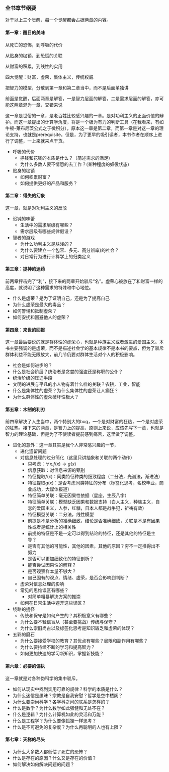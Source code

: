 ### 全书章节纲要

对于以上三个觉醒，每一个觉醒都会占据两章的内容。

#### 第一章：醒目的美味

从死亡的恐怖，到呼吸的代价

从贴身的枷锁，到恐慌的关联

从财富的积累，到线性的实用

四大觉醒：财富，虚荣，集体主义，传统权威

把智力的模型，分散到第一章和第二章当中，而不是后面单独讲

前面是觉醒，后面两章是解答，一是智力层面的解答，二是需求层面的解答，亦可能这两章混为一章，交错来说

这一章是世俗的一章，是老百姓比较感兴趣的一章。是对功利主义的正面价值的辩护。而这一章提出的计算学角度，将是一个极为有力的判断工具（在我看来，有如牛顿-莱布尼茨公式之于微积分），原本这一章是第二章，而第一章是对这一章的理论支持，也就是prerequisite。但是，为了更早的吸引读者，本书作者在顺序上进行了调整，一上来就来点干货。

- 呼吸的代价  
    - 挣钱和花钱的本质是什么？（简述需求的满足）
    - 为什么多数人要不情愿的去工作？(某种程度的奴役状态)
- 贴身的枷锁
    - 如何积累财富？
    - 如何提供更好的产品和服务？


#### 第二章：得失的幻象

这一章，就是对功利主义的反驳

- 迟钝的味蕾
    - 生活中的需求层级有哪些？
    - 需求层级有哪些规律假设？
- 智者的游戏
    - 为什么功利主义是肤浅的？
    - 为什么要建立一个包容、多元、高分辨率}的社会？
    - 对日常行为进行计算学上的归类定义

#### 第三章：提神的迷药

前两章抨击完了“利”，接下来的两章开始驳斥“名”。虚荣心被放在了和财富一样的高度，就说明了这种需求的特殊和中心地位。

- 什么是虚荣？是为了证明自己，还是为了提高自己
- 为什么虚荣是最大的毒品？
- 如何警惕和抵制虚荣？
- 如何安抚和回避他人的虚荣？


#### 第四章：来世的回报

这一章最后要说的就是群体性的虚荣心，也就是种族主义或者激进的爱国主义。本书主要强调的是虚荣，而不是描述社会学的基本规律不是本书的要点，但为了驳斥群体利益不能无限放大，前几节仍要对群体生活对个人的积极影响。

- 社会是如何进步的？
- 什么是社会阶层？统治者是贪婪的强盗还是称职的公仆？
- 统治阶级的压迫手段
- 文明的进展与平凡的小人物有着什么样的关联？农耕，工业，智能
- 什么是集体性的虚荣？为什么集体性的虚荣让人癫狂？
- 为什么群体性的虚荣破坏性极大？


#### 第五章：木制的利刃

前四章解决了人生当中，两个特别大的bug，一个是对财富的狂热，一个是对虚荣的狂热。接下来的两章，是智力上的提高，原则上来说，应该先写下一章，也就是智力的理论基础，但是为了不使读者提前感到痛苦，这里做了调整。

- 进化的意外：这一章其实是我个人非常感兴趣的一节， 
    - 进化遗留问题
    - 对信息处理的过分简化（这里只讲抽象和关联的两个动作）
        - 只考虑：$\forall x.f(x)\rightarrow g(x)$
        - 信息获取：对信息来源的甄别
        - 特征提取$f(x)$：同类特征种类的细致程度（二分法，光谱法，渐进法）
        - 特征提取$g(x)$：是否考虑同类特征的分布（标签化思考，名校毕业，商业成功，大媒体报道）
        - 特征简单关联：毫无因果性依据（星座，生辰八字）
        - 特征简单关联：模型缺乏因果和数据支持（白人主义，种族主义，自恋的爱国主义，人参，红糖，日本人都是战争犯，祈祷有效）
        - 特征模型关联：二分法，线性模型
        - 前提是不是分析的准确细致，结论是否准确细致，关联是不是有因果性或者是统计上的相关性
        - 前提的特征是不是一定可以得到结论的特征，还是其他的特征是主导？
        - 是否有其他的可能性，其他的因素，其他的原因？穷不一定推得出不努力
        - 是否可以更加细致化的特征剖析？
        - 能否尝试因果性的解释？
        - 是否观察样本量不够大？
        - 自己固有的观点、情绪、虚荣，是否会影响到判断？
    - 虚荣对信息处理的影响
    - 常见的思维误区有哪些？
      - 对简单粗暴解决方案的推崇
    - 如何在日常生活中避开这些误区？ 
- 绕路的捷径
    - 传统和保守是如何产生的？其积极意义有哪些？
    - 为什么要不轻信盲从（甚至要挑战）传统与保守？
    - 为什么崇旧尚古以及标签化思考是知识匮乏和虚荣的体现？
- 五彩的磨石
    - 为什么要接受学校的教育？其优点有哪些？局限和副作用有哪些？
    - 为什么要持续不断的学习和提高智力？
    - 如何更加快速的学习新知识，掌握新技能？
  
#### 第六章：必要的偏执

这一章就是对各种伪科学的集中驳斥。

- 如何从现实中找到实用可靠的规律？科学的本质是什么？
- 为什么迷信是愚昧？宗教是自我安慰？哲学是空中楼阁？
- 为什么要崇尚科学？各学科之间的联系是怎样的？
- 什么是数学？为什么数学如此强健和无处不在？
- 什么是逻辑？为什么计算机如此的灵活和万能？
- 什么是工程学？为什么要像狐狸一样思考？
- 什么是不可避免的复杂度？为什么再聪明的人也有上限？


#### 第七章：天梯的尽头

- 为什么大多数人都低估了死亡的恐怖？
- 什么是存在的原因？什么又是存在的价值？
- 如何解决如何解决问题的问题？